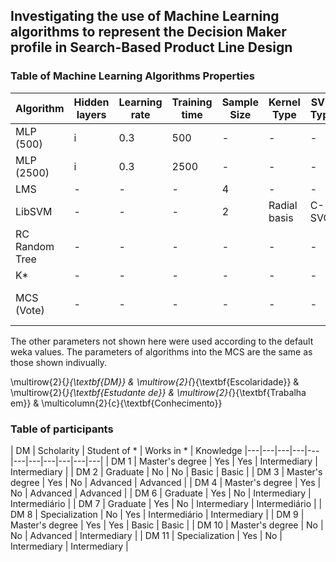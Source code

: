 ## Investigating the use of Machine Learning algorithms to represent the Decision Maker profile in Search-Based Product Line Design

### Table of Machine Learning Algorithms Properties

| Algorithm  | Hidden layers | Learning rate | Training time | Sample Size | Kernel Type | SVM Type | Iterations | Global Bend | Combination Rule | Classifiers |
|---|---|---|---|---|---|---|---|---|---|---|
| MLP (500) | i | 0.3 | 500 | - | - | - | - | - | - | - | - |
| MLP (2500) | i | 0.3 | 2500 | - | - | - | - | - | - | - |
| LMS | - | - | - | 4 | - | - | - | - | - | - | - | - | - |
| LibSVM | - | - | - | 2 | Radial basis | C-SVC |  - | - | - | - |
| RC Random Tree | - | - | - | - | - | - | 100 | - | - | - |
| K* | - | - | - | - | - | - | - | 20 | - | - |
| MCS (Vote) | - | - | - | - | - | - | - | - | Average of Probabilities | LibSVM + KStar + RC RandomTree

The other parameters not shown here were used according to the default weka values. The parameters of algorithms into the MCS are the same as those shown indivually.


\multirow{2}{*}{\textbf{DM}} & \multirow{2}{*}{\textbf{Escolaridade}}  & \multirow{2}{*}{\textbf{Estudante de}} & \multirow{2}{*}{\textbf{Trabalha em}} & \multicolumn{2}{c}{\textbf{Conhecimento}}  
### Table of participants

| DM | Scholarity | Student of * | Works in * | Knowledge
|---|---|---|---|---|---|---|---|---|---|---|
| DM 1 | Master's degree | Yes | Yes | Intermediary | Intermediary |
| DM 2 | Graduate | No | No | Basic | Basic |
| DM 3 | Master's degree | Yes | No | Advanced | Advanced |
| DM 4 | Master's degree | Yes | No | Advanced | Advanced |
| DM 6 | Graduate | Yes | No | Intermediary | Intermediário |
| DM 7 | Graduate | Yes | No | Intermediary | Intermediário |
| DM 8 | Specialization | No | Yes | Intermediário | Intermediary |
| DM 9 | Master's degree | Yes | Yes | Basic | Basic |
| DM 10 | Master's degree | No | No | Advanced | Intermediary |
| DM 11 | Specialization | Yes | No | Intermediary | Intermediary |



